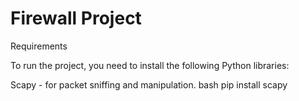# Firewall Project

Requirements

To run the project, you need to install the following Python libraries:

Scapy - for packet sniffing and manipulation.
bash
pip install scapy
